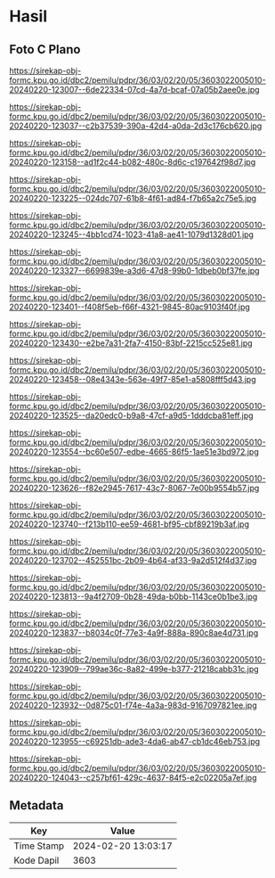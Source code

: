 # Hasil

## Foto C Plano

https://sirekap-obj-formc.kpu.go.id/dbc2/pemilu/pdpr/36/03/02/20/05/3603022005010-20240220-123007--6de22334-07cd-4a7d-bcaf-07a05b2aee0e.jpg

https://sirekap-obj-formc.kpu.go.id/dbc2/pemilu/pdpr/36/03/02/20/05/3603022005010-20240220-123037--c2b37539-390a-42d4-a0da-2d3c176cb620.jpg

https://sirekap-obj-formc.kpu.go.id/dbc2/pemilu/pdpr/36/03/02/20/05/3603022005010-20240220-123158--ad1f2c44-b082-480c-8d6c-c197642f98d7.jpg

https://sirekap-obj-formc.kpu.go.id/dbc2/pemilu/pdpr/36/03/02/20/05/3603022005010-20240220-123225--024dc707-61b8-4f61-ad84-f7b65a2c75e5.jpg

https://sirekap-obj-formc.kpu.go.id/dbc2/pemilu/pdpr/36/03/02/20/05/3603022005010-20240220-123245--4bb1cd74-1023-41a8-ae41-1079d1328d01.jpg

https://sirekap-obj-formc.kpu.go.id/dbc2/pemilu/pdpr/36/03/02/20/05/3603022005010-20240220-123327--6699839e-a3d6-47d8-99b0-1dbeb0bf37fe.jpg

https://sirekap-obj-formc.kpu.go.id/dbc2/pemilu/pdpr/36/03/02/20/05/3603022005010-20240220-123401--f408f5eb-f66f-4321-9845-80ac9103f40f.jpg

https://sirekap-obj-formc.kpu.go.id/dbc2/pemilu/pdpr/36/03/02/20/05/3603022005010-20240220-123430--e2be7a31-2fa7-4150-83bf-2215cc525e81.jpg

https://sirekap-obj-formc.kpu.go.id/dbc2/pemilu/pdpr/36/03/02/20/05/3603022005010-20240220-123458--08e4343e-563e-49f7-85e1-a5808fff5d43.jpg

https://sirekap-obj-formc.kpu.go.id/dbc2/pemilu/pdpr/36/03/02/20/05/3603022005010-20240220-123525--da20edc0-b9a8-47cf-a9d5-1dddcba81eff.jpg

https://sirekap-obj-formc.kpu.go.id/dbc2/pemilu/pdpr/36/03/02/20/05/3603022005010-20240220-123554--bc60e507-edbe-4665-86f5-1ae51e3bd972.jpg

https://sirekap-obj-formc.kpu.go.id/dbc2/pemilu/pdpr/36/03/02/20/05/3603022005010-20240220-123626--f82e2945-7617-43c7-8067-7e00b9554b57.jpg

https://sirekap-obj-formc.kpu.go.id/dbc2/pemilu/pdpr/36/03/02/20/05/3603022005010-20240220-123740--f213b110-ee59-4681-bf95-cbf89219b3af.jpg

https://sirekap-obj-formc.kpu.go.id/dbc2/pemilu/pdpr/36/03/02/20/05/3603022005010-20240220-123702--452551bc-2b09-4b64-af33-9a2d512f4d37.jpg

https://sirekap-obj-formc.kpu.go.id/dbc2/pemilu/pdpr/36/03/02/20/05/3603022005010-20240220-123813--9a4f2709-0b28-49da-b0bb-1143ce0b1be3.jpg

https://sirekap-obj-formc.kpu.go.id/dbc2/pemilu/pdpr/36/03/02/20/05/3603022005010-20240220-123837--b8034c0f-77e3-4a9f-888a-890c8ae4d731.jpg

https://sirekap-obj-formc.kpu.go.id/dbc2/pemilu/pdpr/36/03/02/20/05/3603022005010-20240220-123909--799ae36c-8a82-499e-b377-21218cabb31c.jpg

https://sirekap-obj-formc.kpu.go.id/dbc2/pemilu/pdpr/36/03/02/20/05/3603022005010-20240220-123932--0d875c01-f74e-4a3a-983d-9167097821ee.jpg

https://sirekap-obj-formc.kpu.go.id/dbc2/pemilu/pdpr/36/03/02/20/05/3603022005010-20240220-123955--c69251db-ade3-4da6-ab47-cb1dc46eb753.jpg

https://sirekap-obj-formc.kpu.go.id/dbc2/pemilu/pdpr/36/03/02/20/05/3603022005010-20240220-124043--c257bf61-429c-4637-84f5-e2c02205a7ef.jpg


## Metadata

| Key        | Value               |
| ---------- | ------------------- |
| Time Stamp | 2024-02-20 13:03:17 |
| Kode Dapil | 3603                |



